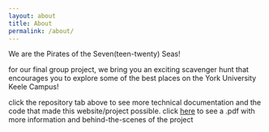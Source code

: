 ```yaml
---
layout: about
title: About
permalink: /about/
---
```


We are the Pirates of the Seven(teen-twenty) Seas!

for our final group project, we bring you an exciting scavenger hunt that encourages you to explore some of the best places on the York University Keele Campus!

click the repository tab above to see more technical documentation and the code that made this website/project possible.
click [here](https://github.com/robots-make-art-too/Group-Pirates/blob/main/group_pirates.pdf) to see a .pdf with more information and behind-the-scenes of the project

